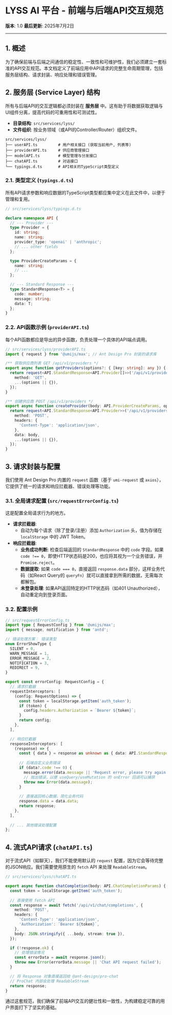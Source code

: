 # LYSS AI 平台 - 前端与后端API交互规范

**版本**: 1.0
**最后更新**: 2025年7月2日

---

## 1. 概述

为了确保前端与后端之间通信的稳定性、一致性和可维护性，我们必须建立一套标准的API交互规范。本文档定义了前端应用中API请求的完整生命周期管理，包括服务层结构、请求封装、响应处理和错误管理。

## 2. 服务层 (Service Layer) 结构

所有与后端API的交互逻辑都必须封装在 **服务层** 中。这有助于将数据获取逻辑与UI组件分离，提高代码的可重用性和可测试性。

*   **目录结构**: `src/services/lyss/`
*   **文件组织**: 按业务领域（或API的Controller/Router）组织文件。

```
src/services/lyss/
├── userAPI.ts         # 用户相关接口 (获取当前用户, 列表等)
├── providerAPI.ts     # 供应商管理接口
├── modelAPI.ts        # 模型管理与分发接口
├── chatAPI.ts         # 对话接口
└── typings.d.ts       # API相关的TypeScript类型定义
```

### 2.1. 类型定义 (`typings.d.ts`)

所有API请求参数和响应数据的TypeScript类型都应集中定义在此文件中，以便于管理和复用。

```typescript
// src/services/lyss/typings.d.ts

declare namespace API {
  // --- Provider ---
  type Provider = {
    id: string;
    name: string;
    provider_type: 'openai' | 'anthropic';
    // ... other fields
  };

  type ProviderCreateParams = {
    name: string;
    // ...
  };

  // --- Standard Response ---
  type StandardResponse<T> = {
    code: number;
    message: string;
    data: T;
  };
}
```

### 2.2. API函数示例 (`providerAPI.ts`)

每个API函数都应是导出的异步函数，负责处理一个具体的API端点调用。

```typescript
// src/services/lyss/providerAPI.ts
import { request } from '@umijs/max'; // Ant Design Pro 封装的请求库

/** 获取供应商列表 GET /api/v1/providers */
export async function getProviders(options?: { [key: string]: any }) {
  return request<API.StandardResponse<API.Provider[]>>('/api/v1/providers', {
    method: 'GET',
    ...(options || {}),
  });
}

/** 创建供应商 POST /api/v1/providers */
export async function createProvider(body: API.ProviderCreateParams, options?: { [key: string]: any }) {
  return request<API.StandardResponse<API.Provider>>('/api/v1/providers', {
    method: 'POST',
    headers: {
      'Content-Type': 'application/json',
    },
    data: body,
    ...(options || {}),
  });
}
```

## 3. 请求封装与配置

我们使用 Ant Design Pro 内置的 `request` 函数（基于 `umi-request` 或 `axios`），它提供了统一的请求和响应拦截器、错误处理等功能。

### 3.1. 全局请求配置 (`src/requestErrorConfig.ts`)

这是配置全局请求行为的地方。

*   **请求拦截器**:
    *   自动为每个请求（除了登录/注册）添加 `Authorization` 头，值为存储在 `localStorage` 中的 JWT Token。
*   **响应拦截器**:
    *   **业务成功判断**: 检查后端返回的 `StandardResponse` 中的 `code` 字段。如果 `code !== 0`，即使HTTP状态码是200，也应将其视为一个业务错误，并 `Promise.reject`。
    *   **数据提取**: 如果 `code === 0`，直接返回 `response.data` 部分，这样业务代码（如React Query的 `queryFn`）就可以直接拿到所需的数据，无需每次都解包。
    *   **未登录处理**: 如果API返回特定的HTTP状态码（如401 Unauthorized），自动重定向到登录页面。

### 3.2. 配置示例

```typescript
// src/requestErrorConfig.ts
import type { RequestConfig } from '@umijs/max';
import { message, notification } from 'antd';

// 错误处理方案： 错误类型
enum ErrorShowType {
  SILENT = 0,
  WARN_MESSAGE = 1,
  ERROR_MESSAGE = 2,
  NOTIFICATION = 3,
  REDIRECT = 9,
}

export const errorConfig: RequestConfig = {
  // 请求拦截器
  requestInterceptors: [
    (config: RequestOptions) => {
      const token = localStorage.getItem('auth_token');
      if (token) {
        config.headers.Authorization = `Bearer ${token}`;
      }
      return config;
    },
  ],

  // 响应拦截器
  responseInterceptors: [
    (response) => {
      const { data } = response as unknown as { data: API.StandardResponse<any> };
      
      // 后端自定义业务错误
      if (data?.code !== 0) {
        message.error(data.message || 'Request error, please try again.');
        // 抛出错误，以便 useQuery/useMutation 的 onError 回调可以捕获
        throw new Error(data.message);
      }
      
      // 直接返回核心数据，简化业务代码
      response.data = data.data;
      return response;
    },
  ],
  
  // ... 其他错误处理配置
};
```

## 4. 流式API请求 (`chatAPI.ts`)

对于流式API（如聊天），我们不能使用默认的 `request` 配置，因为它会等待完整的JSON响应。我们需要使用原生的 `fetch` API 来处理 `ReadableStream`。

```typescript
// src/services/lyss/chatAPI.ts

export async function chatCompletion(body: API.ChatCompletionParams) {
  const token = localStorage.getItem('auth_token');
  
  // 直接使用 fetch API
  const response = await fetch('/api/v1/chat/completions', {
    method: 'POST',
    headers: {
      'Content-Type': 'application/json',
      'Authorization': `Bearer ${token}`,
    },
    body: JSON.stringify({ ...body, stream: true }),
  });

  if (!response.ok) {
    // 处理错误情况
    const errorData = await response.json();
    throw new Error(errorData.message || 'Chat API request failed');
  }

  // 将 Response 对象直接返回给 @ant-design/pro-chat
  // ProChat 内部会处理 ReadableStream
  return response;
}
```

通过这套规范，我们确保了前端API交互的健壮性和一致性，为构建稳定可靠的用户界面打下了坚实的基础。
